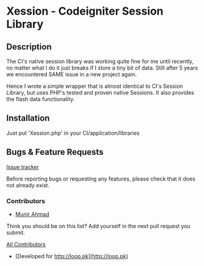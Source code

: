 # Xession - Codeigniter Session Library

## Description

The CI's native session library was working quite fine for me until recently, no matter what I do it just breaks if I store a tiny bit of data. Still after 5 years we encountered SAME issue in a new project again.

Hence I wrote a simple wrapper that is almost identical to CI's Session Library, but uses PHP's tested and proven native Sessions. It also provides the flash data functionality.

## Installation

Just put 'Xession.php' in your CI/application/libraries

## Bugs & Feature Requests

[Issue tracker](http://github.com/munirehmad/Xession/issues)

Before reporting bugs or requesting any features, please check that it does not already exist.

### Contributors

* [Munir Ahmad](http://github.com/munirehmad)

Think you should be on this list? Add yourself in the next pull request you submit.

[All Contributors](http://github.com/munirehmad/Xession/contributors)


* [Developed for http://loop.pk](http://loop.pk)

